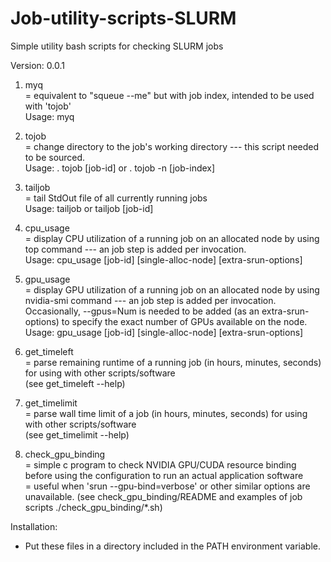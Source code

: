 # Job-utility-scripts-SLURM
Simple utility bash scripts for checking SLURM jobs

Version: 0.0.1

1. myq\
   = equivalent to "squeue --me" but with job index, intended to be used with 'tojob'\
   Usage: myq

2. tojob\
   = change directory to the job's working directory --- this script needed to be sourced.\
   Usage: . tojob [job-id]  or  . tojob -n [job-index]

3. tailjob\
   = tail StdOut file of all currently running jobs\
   Usage: tailjob  or  tailjob [job-id]

4. cpu_usage\
   = display CPU utilization of a running job on an allocated node by using top command --- an job step is added per invocation.\
   Usage: cpu_usage [job-id] [single-alloc-node] [extra-srun-options]

5. gpu_usage\
   = display GPU utilization of a running job on an allocated node by using nvidia-smi command --- an job step is added per invocation. 
   Occasionally, --gpus=Num is needed to be added (as an extra-srun-options) to specify the exact number of GPUs available on the node.\
   Usage: gpu_usage [job-id] [single-alloc-node] [extra-srun-options]

6. get_timeleft\
   = parse remaining runtime of a running job (in hours, minutes, seconds) for using with other scripts/software\
   (see get_timeleft --help)

7. get_timelimit\
   = parse wall time limit of a job (in hours, minutes, seconds) for using with other scripts/software\
   (see get_timelimit --help)

8. check_gpu_binding\
   = simple c program to check NVIDIA GPU/CUDA resource binding before using the configuration to run an actual application software\
   = useful when 'srun --gpu-bind=verbose' or other similar options are unavailable.
   (see check_gpu_binding/README and examples of job scripts ./check_gpu_binding/*.sh)

Installation:
- Put these files in a directory included in the PATH environment variable.   

